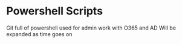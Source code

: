 # Powershell Scripts  
Git full of powershell used for admin work with O365 and AD
Will be expanded as time goes on

